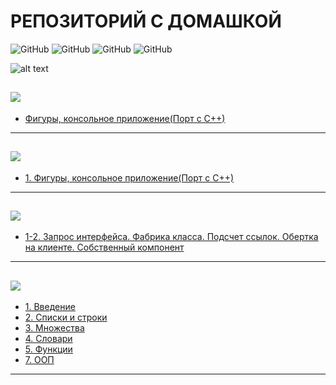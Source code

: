 # РЕПОЗИТОРИЙ С ДОМАШКОЙ

![GitHub](https://img.shields.io/github/commit-activity/m/Oronemu/Homework?style=for-the-badge)
![GitHub](https://img.shields.io/github/languages/top/Oronemu/Homework?style=for-the-badge)
![GitHub](https://img.shields.io/github/languages/count/Oronemu/Homework?style=for-the-badge)
![GitHub](https://img.shields.io/tokei/lines/github/oronemu/homework?style=for-the-badge)

![alt text](https://images.musement.com/cover/0087/57/adobestock-235597642-monterey-jpeg_header-8656352.jpeg)

[![](https://img.shields.io/badge/Swift-ED8B00?style=for-the-badge&logo=Swift&logoColor=white)](Swift/)
---
* [Фигуры, консольное приложение(Порт с С++)](Swift/FiguresLabSwift/)
---
[![](https://img.shields.io/badge/Java-red?style=for-the-badge&logo=java&logoColor=white)](Java/)
---
* [1. Фигуры, консольное приложение(Порт с С++)](Java/Lab1/)
---
[![](https://img.shields.io/badge/C%2B%2B-00599C?style=for-the-badge&logo=c%2B%2B&logoColor=white)](C++/)
---
* [1-2. Запрос интерфейса. Фабрика класса. Подсчет ссылок. Обертка на клиенте. Собственный компонент	](C++/Lab1_2/)
---
[![](https://img.shields.io/badge/Python-3776AB?style=for-the-badge&logo=python&logoColor=white)](Python/)
---
* [1. Введение](Python/Lab1)
* [2. Списки и строки](Python/Lab2)
* [3. Множества](Python/Lab3)
* [4. Словари](Python/Lab4)
* [5. Функции](Python/Lab5)
* [7. ООП](Python/Lab7)
---
